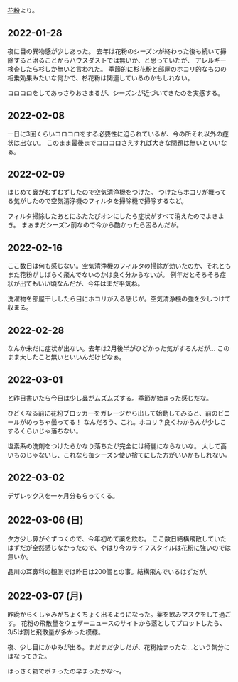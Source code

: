 [花粉](花粉.md)より。

## 2022-01-28

夜に目の異物感が少しあった。
去年は花粉のシーズンが終わった後も続いて掃除すると治ることからハウスダストでは無いか、と思っていたが、
アレルギー検査したら杉しか無いと言われた。
季節的に杉花粉と部屋のホコリ的なものの相乗効果みたいな何かで、杉花粉は関連しているのかもしれない。

コロコロをしてあっさりおさまるが、シーズンが近づいてきたのを実感する。

## 2022-02-08

一日に3回くらいコロコロをする必要性に迫られているが、今の所それ以外の症状は出ない。
このまま最後までコロコロさえすれば大きな問題は無いといいなぁ。

## 2022-02-09

はじめて鼻がむずむずしたので空気清浄機をつけた。
つけたらホコリが舞ってる気がしたので空気清浄機のフィルタを掃除機で掃除するなど。

フィルタ掃除したあとにふたたびオンにしたら症状がすべて消えたのでよきよき。
まぁまだシーズン前なので今から酷かったら困るんだが。

## 2022-02-16

ここ数日は何も感じない。空気清浄機のフィルタの掃除が効いたのか、それともまた花粉がしばらく飛んでないのかは良く分からないが。
例年だとそろそろ症状が出てもいい頃なんだが、今年はまだ平気ね。

洗濯物を部屋干ししたら目にホコリが入る感じが。空気清浄機の強を少しつけて収まる。

## 2022-02-28

なんか未だに症状が出ない。去年は2月後半がひどかった気がするんだが…
このまま大したこと無いといいんだけどなぁ。

## 2022-03-01

と昨日書いたら今日は少し鼻がムズムズする。季節が始まった感じだな。

ひどくなる前に花粉ブロッカーをガレージから出して始動してみると、前のビニールがめっちゃ曇ってる！
なんだろう、これ。ホコリ？良くわからんが少しこするくらいじゃ落ちない。

塩素系の洗剤をつけたらかなり落ちたが完全には綺麗にならないな。
大して高いものじゃないし、これなら毎シーズン使い捨てにした方がいいかもしれない。

## 2022-03-02

デザレックスを一ヶ月分もらってくる。

## 2022-03-06 (日)

夕方少し鼻がぐずつくので、今年初めて薬を飲む。
ここ数日結構飛散していたはずだが全然感じなかったので、やはり今のライフスタイルは花粉に強いのでは無いか。

品川の耳鼻科の観測では昨日は200個との事。結構飛んでいるはずだが。

## 2022-03-07 (月)

昨晩からくしゃみがちょくちょく出るようになった。薬を飲みマスクをして過ごす。
花粉の飛散量をウェザーニュースのサイトから落としてプロットしたら、3/5は割と飛散量が多かった模様。

夜、少し目にかゆみが出る。まだまだ少しだが、花粉始まったな…という気分にはなってきた。

はっさく箱でポチったの早まったかな〜。